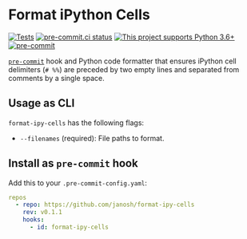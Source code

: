 # Format iPython Cells

[![Tests](https://github.com/janosh/format-ipy-cells/workflows/Tests/badge.svg)](https://github.com/janosh/format-ipy-cells/actions)
[![pre-commit.ci status](https://results.pre-commit.ci/badge/github/janosh/format-ipy-cells/main.svg)](https://results.pre-commit.ci/latest/github/janosh/format-ipy-cells/main)
[![This project supports Python 3.6+](https://img.shields.io/badge/Python-3.6+-blue.svg)](https://python.org/downloads)
[![pre-commit](https://img.shields.io/badge/pre--commit-enabled-brightgreen?logo=pre-commit&logoColor=white)](https://github.com/pre-commit/pre-commit)

[`pre-commit`](https://pre-commit.com) hook and Python code formatter that ensures iPython cell delimiters (`# %%`) are preceded by two empty lines and separated from comments by a single space.

## Usage as CLI

`format-ipy-cells` has the following flags:

- `--filenames` (required): File paths to format.

## Install as `pre-commit` hook

Add this to your `.pre-commit-config.yaml`:

```yml
repos
  - repo: https://github.com/janosh/format-ipy-cells
    rev: v0.1.1
    hooks:
      - id: format-ipy-cells
```
